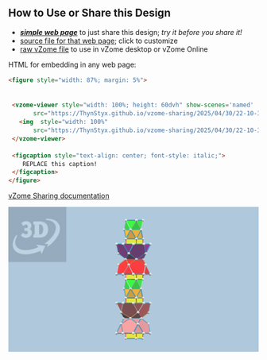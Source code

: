 
## How to Use or Share this Design

 - [***simple web page***](<https://ThynStyx.github.io/vzome-sharing/2025/04/30/22-10-39-Regular-Polygon-Totem-A-Golden/>) to just share this design; *try it before you share it!*
 - [source file for that web page](<https://github.com/ThynStyx/vzome-sharing/edit/main/2025/04/30/22-10-39-Regular-Polygon-Totem-A-Golden/index.md>); click to customize
 - [raw vZome file](<https://raw.githubusercontent.com/ThynStyx/vzome-sharing/main/2025/04/30/22-10-39-Regular-Polygon-Totem-A-Golden/Regular-Polygon-Totem-A-Golden.vZome>) to use in vZome desktop or vZome Online
 
 HTML for embedding in any web page:
 ```html
<figure style="width: 87%; margin: 5%">
  
  
  <vzome-viewer style="width: 100%; height: 60dvh" show-scenes='named'
        src="https://ThynStyx.github.io/vzome-sharing/2025/04/30/22-10-39-Regular-Polygon-Totem-A-Golden/Regular-Polygon-Totem-A-Golden.vZome" >
    <img  style="width: 100%"
        src="https://ThynStyx.github.io/vzome-sharing/2025/04/30/22-10-39-Regular-Polygon-Totem-A-Golden/Regular-Polygon-Totem-A-Golden.png" >
  </vzome-viewer>

  <figcaption style="text-align: center; font-style: italic;">
     REPLACE this caption!
  </figcaption>
</figure>

 ```

[vZome Sharing documentation](https://vzome.github.io/vzome/sharing.html#how-it-works)

![Image](<Regular-Polygon-Totem-A-Golden.png>)

